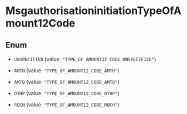 

# MsgauthorisationinitiationTypeOfAmount12Code

## Enum


* `UNSPECIFIED` (value: `"TYPE_OF_AMOUNT12_CODE_UNSPECIFIED"`)

* `AMTH` (value: `"TYPE_OF_AMOUNT12_CODE_AMTH"`)

* `AMTQ` (value: `"TYPE_OF_AMOUNT12_CODE_AMTQ"`)

* `OTHP` (value: `"TYPE_OF_AMOUNT12_CODE_OTHP"`)

* `RQCH` (value: `"TYPE_OF_AMOUNT12_CODE_RQCH"`)



